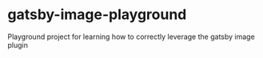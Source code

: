 # gatsby-image-playground

Playground project for learning how to correctly leverage the gatsby image plugin
